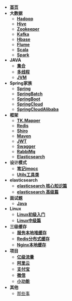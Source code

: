 * [**首页**](/)
* **大数据**
  * [**Hadoop**](/大数据/Hadoop/doc/centos7安装Hadoop超级详细过程踩过的坑香菇.md)
  * [**Hive**](/大数据/Hive/doc/Hive安装与配置详解.md)
  * [**Zookeeper**](/大数据/Zookeeper/doc/Zookeeper+Kafka集群搭建.md)
  * [**Kafka**](/大数据/Kafka/doc/CentOS7搭建Kafka.md)
  * [**Hbase**](/大数据/Hbase/doc/HBASE安装与配置.md)
  * [**Flume**](/大数据/Flume/doc/Flume框架基础.md)
  * [**Scala**](/大数据/Scala/doc/Scala安装.md)
  * [**Spark**](/大数据/Spark/doc/Spark的安装及配置（单机版）.md)
* **JAVA**
  * [**集合**](/JAVA/Collection集合/README.md)
  * [**多线程**](/JAVA/Thread多线程/README.md)
  * [**JVM**](/JAVA/JVM/README.md)
* **Spring家族**
  * [**Spring**](/JAVA/Spring/doc/Spring学习笔记.md)
  * [**SpringBatch**](/JAVA/SpringBatch/doc/springbatch入门笔记.md)
  * [**SpringBoot**](/JAVA/SpringBoot/doc/SpringBoot学习笔记.md)
  * [**SpringCloud**](/JAVA/SpringCloud/doc/SpringCloud服务治理Eureka.md)
  * [**SpringCloudAlibaba**](/JAVA/SpringCloudAlibaba/doc/SpringCloudAlibaba之Nacos入门.md)
* **框架**
  * [**TK.Mapper**](/JAVA/通用mapper/doc/通用TkMapper时开启Mybatis的二级缓存.md)
  * [**Redis**](/JAVA/Redis/doc/Redis详解.md)
  * [**Shiro**](/JAVA/Shiro/doc/Shiro权限注解.md)
  * [**Maven**](/JAVA/Maven/doc/2019-08-24-maven导入alipay-sdk-java包到本地仓库.md)
  * [**JWT**](/JAVA/JWT/doc/JWT初篇.md)
  * [**Swagger**](/JAVA/Swagger/doc/swagger2注解说明.md)  
  * [**RabbiMq**](/JAVA/RabbitMq/doc/windows10环境下的RabbitMQ安装步骤.md) 
  * [**Elasticsearch**](/JAVA/Elasticsearch/doc/Elasticsearch用logstash增量导入Mysql数据.md) 
* **设计模式**
  * [**笔记imocc**](/imocc/design_pattern/README.md)
  * [**Utils工具类**](/Utils工具类/doc/spring常用工具集合.md)
* **elasticsearch**
  * [**elasticsearch 核心知识篇**](/elasticsearch-core/index.md)
  * [**elasticsearch 高级篇**](/elasticsearch-senior/index.md)
* **面试题**
  * [**Java**](/面试题/SpringBoot/doc/java基础.md)
* **Linux**
  * [**Linux初级入门**](/LINUX/Linux初级入门/doc/linxu随手记.md)
  * [**Linux中级篇**](/LINUX/Linux中级篇/doc/基础命令常用命令.md)
* **三级缓存** 
  * [**服务本地堆缓存**](/缓存/服务本地堆缓存/doc/SpringBoot整合Ehcache实现缓存功能.md)
  * [**Redis分布式缓存**](/缓存/Redis分布式缓存/doc/Redis中的LRU淘汰策略分析.md)
  * [**Nginx本地缓存**](/缓存/Nginx本地缓存/doc/1.md)
* **项目** 
  * [**亿级流量**](/亿级流量电商详情页系统实战/README.md)  
  * [**阿里云**](/项目/阿里云/阿里云的短信服务发送手机验证码.md)  
  * [**支付宝**](/项目/支付宝/支付宝集成-当面付.md)  
  * [**微信**](/项目/微信/微信支付集成-扫码支付.md)  
  * [**小功能**](/项目/小功能/SpringBoot+Quartz+SpringBatch实现动态配置定时任务及批处理数据库读取导入多个文件.md)  
* **其他** 
  * [那些事](/其他/others/doc/内网穿透工具-frp在Windos服务器搭建.md)    
  
